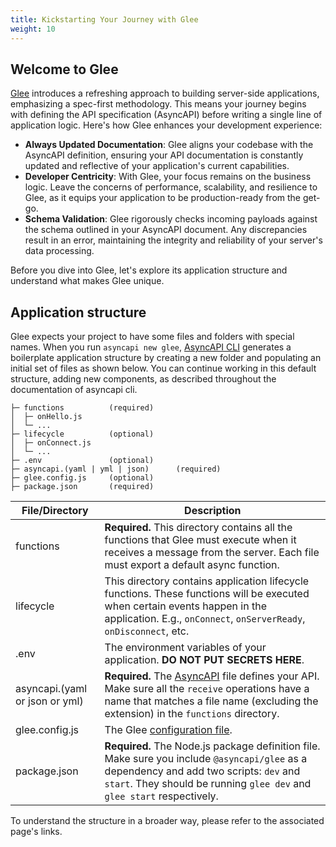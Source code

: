 ```yaml
---
title: Kickstarting Your Journey with Glee
weight: 10
---
```


## Welcome to Glee

[Glee](https://github.com/asyncapi/glee) introduces a refreshing approach to building server-side applications, emphasizing a spec-first methodology. This means your journey begins with defining the API specification (AsyncAPI) before writing a single line of application logic. Here's how Glee enhances your development experience:

- **Always Updated Documentation**: Glee aligns your codebase with the AsyncAPI definition, ensuring your API documentation is constantly updated and reflective of your application's current capabilities.
- **Developer Centricity**: With Glee, your focus remains on the business logic. Leave the concerns of performance, scalability, and resilience to Glee, as it equips your application to be production-ready from the get-go.
- **Schema Validation**: Glee rigorously checks incoming payloads against the schema outlined in your AsyncAPI document. Any discrepancies result in an error, maintaining the integrity and reliability of your server's data processing.

Before you dive into Glee, let's explore its application structure and understand what makes Glee unique.

## Application structure

Glee expects your project to have some files and folders with special names. When you run `asyncapi new glee`, [AsyncAPI CLI](https://github.com/asyncapi/cli) generates a boilerplate application structure by creating a new folder and populating an initial set of files as shown below. You can continue working in this default structure, adding new components, as described throughout the documentation of asyncapi cli.

```
├─ functions          (required)
│  ├─ onHello.js
│  └─ ...
├─ lifecycle          (optional)
│  ├─ onConnect.js
│  └─ ...
├─ .env               (optional)
├─ asyncapi.(yaml | yml | json)      (required)
├─ glee.config.js     (optional)
├─ package.json       (required)
```

| File/Directory                 | Description                                                                                                                                                                                                                                  |
| ------------------------------ | -------------------------------------------------------------------------------------------------------------------------------------------------------------------------------------------------------------------------------------------- |
| functions                      | **Required.** This directory contains all the functions that Glee must execute when it receives a message from the server. Each file must export a default async function.                                                                   |
| lifecycle                      | This directory contains application lifecycle functions. These functions will be executed when certain events happen in the application. E.g., `onConnect`, `onServerReady`, `onDisconnect`, etc.                                            |
| .env                           | The environment variables of your application. **DO NOT PUT SECRETS HERE**.                                                                                                                                                                  |
| asyncapi.(yaml or json or yml) | **Required.** The [AsyncAPI](https://www.asyncapi.com/docs/specifications/latest) file defines your API. Make sure all the `receive` operations have a name that matches a file name (excluding the extension) in the `functions` directory. |
| glee.config.js                 | The Glee [configuration file](./env-vars-config.md).                                                                                                                                                                                         |
| package.json                   | **Required.** The Node.js package definition file. Make sure you include `@asyncapi/glee` as a dependency and add two scripts: `dev` and `start`. They should be running `glee dev` and `glee start` respectively.                           |

To understand the structure in a broader way, please refer to the associated page's links.
